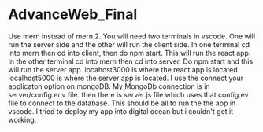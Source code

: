 # AdvanceWeb_Final
Use mern instead of mern 2.
You will need two terminals in vscode. 
One will run the server side and the other will run the client side. 
In one terminal cd into mern then cd into client, then do npm start. This will run the react app. 
In the other terminal cd into mern then cd into server. Do npm start and this will run the server app. 
locahost3000 is where the react app is located. localhost5000 is where the server app is located.
I use the connect your applicaton option on mongoDB. My MongoDb connection is in server/config.env file. then there
is server.js file which uses that config.ev file to connect to the database.
This should be all to run the the app in vscode.
I tried to deploy my app into digital ocean but i couldn't get it working.
